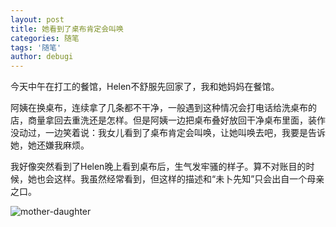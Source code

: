 ```yaml
---
layout: post
title: 她看到了桌布肯定会叫唤
categories: 随笔
tags: '随笔'
author: debugi
---
```


今天中午在打工的餐馆，Helen不舒服先回家了，我和她妈妈在餐馆。  

阿姨在换桌布，连续拿了几条都不干净，一般遇到这种情况会打电话给洗桌布的店，商量拿回去重洗还是怎样。但是阿姨一边把桌布叠好放回干净桌布里面，装作没动过，一边笑着说：我女儿看到了桌布肯定会叫唤，让她叫唤去吧，我要是告诉她，她还嫌我麻烦。  

我好像突然看到了Helen晚上看到桌布后，生气发牢骚的样子。算不对账目的时候，她也会这样。我虽然经常看到，但这样的描述和“未卜先知”只会出自一个母亲之口。  

![mother-daughter]({{site.baseurl}}/images/20170831-mother-daughter.jpeg)
